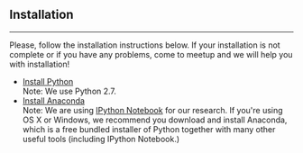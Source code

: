 ## Installation

---

Please, follow the installation instructions below. If your installation is not complete or if you have any problems, come to meetup and we will help you with installation!
<ul>
  <li><a href="https://www.python.org/downloads/">Install Python</a>
    <br>Note: We use Python 2.7.</li>
  <li><a href="https://www.continuum.io/downloads">Install Anaconda</a>
  <br>Note: We are using <a href="http://opentechschool.github.io/python-data-intro/core/notebook.html">IPython Notebook</a> for our research. If you're using OS X or Windows, we recommend you download and install Anaconda, which is a free bundled installer of Python together with many other useful tools (including IPython Notebook.)
  </li>
</ul>